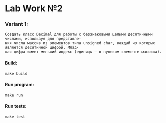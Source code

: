 # Lab Work №2

### Variant 1:
```
Создать класс Decimal для работы с беззнаковыми целыми десятичными числами, используя для представле-
ния числа массив из элементов типа unsigned char, каждый из которых является десятичной цифрой. Млад-
шая цифра имеет меньший индекс (единицы — в нулевом элементе массива).
```

#### Build:
```
make build
```

#### Run program:
```
make run
```
#### Run tests:
```
make test
```